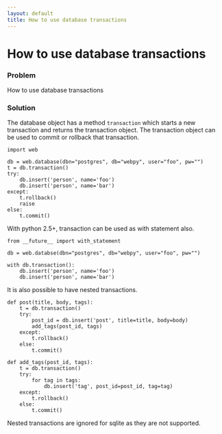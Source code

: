 ```yaml
---
layout: default
title: How to use database transactions
---
```


# How to use database transactions

### Problem

How to use database transactions

### Solution

The database object has a method `transaction` which starts a new transaction and returns the transaction object. The transaction object can be used to commit or rollback that transaction.

    import web

    db = web.database(dbn="postgres", db="webpy", user="foo", pw="")
    t = db.transaction()
    try:
        db.insert('person', name='foo')
        db.insert('person', name='bar')
    except:
        t.rollback()
        raise
    else:
        t.commit()

With python 2.5+, transaction can be used as with statement also.

    from __future__ import with_statement

    db = web.databse(dbn="postgres", db="webpy", user="foo", pw="")

    with db.transaction():
        db.insert('person', name='foo')
        db.insert('person', name='bar')

It is also possible to have nested transactions.

    def post(title, body, tags):
        t = db.transaction()
        try:
            post_id = db.insert('post', title=title, body=body)
            add_tags(post_id, tags)
        except:
            t.rollback()
        else:
            t.commit()

    def add_tags(post_id, tags):
        t = db.transaction()
        try:
            for tag in tags:
                db.insert('tag', post_id=post_id, tag=tag)
        except:
            t.rollback()
        else:
            t.commit()

Nested transactions are ignored for sqlite as they are not supported.
